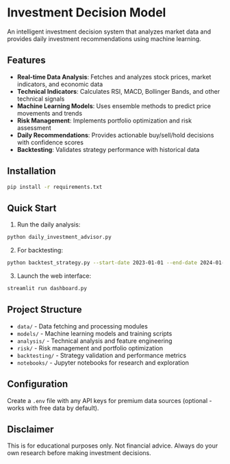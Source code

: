 # Investment Decision Model

An intelligent investment decision system that analyzes market data and provides daily investment recommendations using machine learning.

## Features

- **Real-time Data Analysis**: Fetches and analyzes stock prices, market indicators, and economic data
- **Technical Indicators**: Calculates RSI, MACD, Bollinger Bands, and other technical signals
- **Machine Learning Models**: Uses ensemble methods to predict price movements and trends
- **Risk Management**: Implements portfolio optimization and risk assessment
- **Daily Recommendations**: Provides actionable buy/sell/hold decisions with confidence scores
- **Backtesting**: Validates strategy performance with historical data

## Installation

```bash
pip install -r requirements.txt
```

## Quick Start

1. Run the daily analysis:
```bash
python daily_investment_advisor.py
```

2. For backtesting:
```bash
python backtest_strategy.py --start-date 2023-01-01 --end-date 2024-01-01
```

3. Launch the web interface:
```bash
streamlit run dashboard.py
```

## Project Structure

- `data/` - Data fetching and processing modules
- `models/` - Machine learning models and training scripts  
- `analysis/` - Technical analysis and feature engineering
- `risk/` - Risk management and portfolio optimization
- `backtesting/` - Strategy validation and performance metrics
- `notebooks/` - Jupyter notebooks for research and exploration

## Configuration

Create a `.env` file with any API keys for premium data sources (optional - works with free data by default).

## Disclaimer

This is for educational purposes only. Not financial advice. Always do your own research before making investment decisions.
